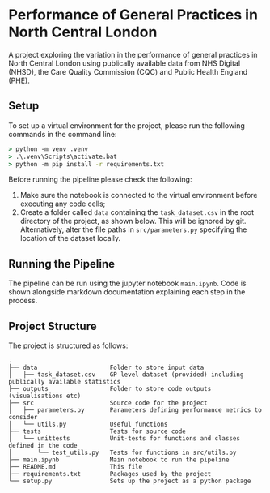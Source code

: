 # Performance of General Practices in North Central London

A project exploring the variation in the performance of general practices in North Central London using publically available data from NHS Digital (NHSD), the Care Quality Commission (CQC) and Public Health England (PHE).

## Setup

To set up a virtual environment for the project, please run the following commands in the command line:
```cmd
> python -m venv .venv
> .\.venv\Scripts\activate.bat
> python -m pip install -r requirements.txt
```
Before running the pipeline please check the following:
1. Make sure the notebook is connected to the virtual environment before executing any code cells;
2. Create a folder called `data` containing the `task_dataset.csv` in the root directory of the project, as shown below. This will be ignored by git. Alternatively, alter the file paths in `src/parameters.py` specifying the location of the dataset locally. 

## Running the Pipeline

The pipeline can be run using the jupyter notebook `main.ipynb`. 
Code is shown alongside markdown documentation explaining each step in the process.

## Project Structure

The project is structured as follows:
```
.
├── data                    Folder to store input data
│   ├── task_dataset.csv    GP level dataset (provided) including publically available statistics 
├── outputs                 Folder to store code outputs (visualisations etc)
├── src                     Source code for the project
│   ├── parameters.py       Parameters defining performance metrics to consider
│   └── utils.py            Useful functions
├── tests                   Tests for source code
│   └── unittests           Unit-tests for functions and classes defined in the code
│       └── test_utils.py   Tests for functions in src/utils.py
├── main.ipynb              Main notebook to run the pipeline
├── README.md               This file
├── requirements.txt        Packages used by the project
└── setup.py                Sets up the project as a python package
```

